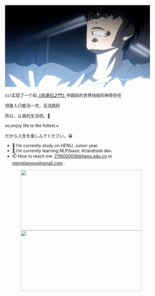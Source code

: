 #  

![岡部 倫太郎](images\giphy.gif)

``Git``实现了一个如[《命運石之門》](https://ja.wikipedia.org/wiki/STEINS;GATE)中跳跃的世界线般的神奇存在

但是人只能活一次，无法跳跃

所以，认真的生活吧。💪

so,enjoy life to the fullest.✊

だから人生を楽しんでください。😁

- 🔭 I’m currently study on HENU, Junior year.
- 🌱 I’m currently learning NLP/basic AI/android-dev.
- 📫 How to reach me: 2116020016@henu.edu.cn or mengtianyoo@gmail.com .

<img align="center" src="https://github-readme-stats.vercel.app/api?username=3126058535&show_icons=true" style="display: block; margin: auto; width: 400px; height: 200px;" />

<img align="center" src="https://github-readme-stats.vercel.app/api/top-langs/?username=3126058535&layout=compact" style="display: block; margin: auto; width: 400px; height: 200px;" /> 

